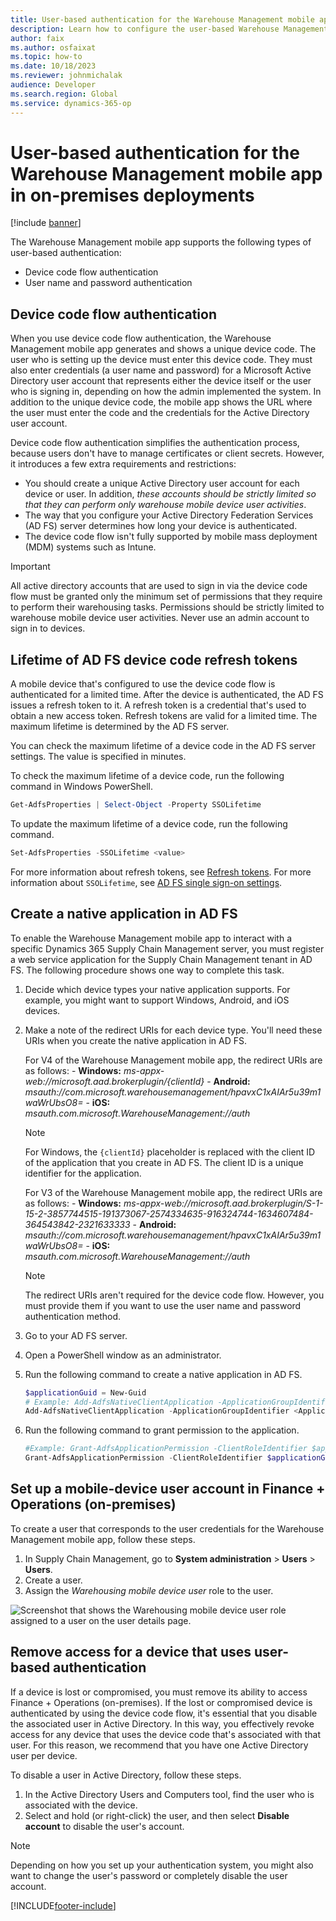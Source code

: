 ```yaml
---
title: User-based authentication for the Warehouse Management mobile app in on-premises deployments
description: Learn how to configure the user-based Warehouse Management mobile app to connect to your Microsoft Dynamics 365 Finance + Operations (on-premises) environment.
author: faix
ms.author: osfaixat
ms.topic: how-to
ms.date: 10/18/2023
ms.reviewer: johnmichalak
audience: Developer
ms.search.region: Global
ms.service: dynamics-365-op
---
```


# User-based authentication for the Warehouse Management mobile app in on-premises deployments

[!include [banner](../includes/banner.md)]

The Warehouse Management mobile app supports the following types of user-based authentication:

- Device code flow authentication
- User name and password authentication

## Device code flow authentication

When you use device code flow authentication, the Warehouse Management mobile app generates and shows a unique device code. The user who is setting up the device must enter this device code. They must also enter credentials (a user name and password) for a Microsoft Active Directory user account that represents either the device itself or the user who is signing in, depending on how the admin implemented the system. In addition to the unique device code, the mobile app shows the URL where the user must enter the code and the credentials for the Active Directory user account.

Device code flow authentication simplifies the authentication process, because users don't have to manage certificates or client secrets. However, it introduces a few extra requirements and restrictions:

- You should create a unique Active Directory user account for each device or user. In addition, *these accounts should be strictly limited so that they can perform only warehouse mobile device user activities*.
- The way that you configure your Active Directory Federation Services (AD&nbsp;FS) server determines how long your device is authenticated.
- The device code flow isn't fully supported by mobile mass deployment (MDM) systems such as Intune.

> [!IMPORTANT]
> All active directory accounts that are used to sign in via the device code flow must be granted only the minimum set of permissions that they require to perform their warehousing tasks. Permissions should be strictly limited to warehouse mobile device user activities. Never use an admin account to sign in to devices.

## Lifetime of AD FS device code refresh tokens

A mobile device that's configured to use the device code flow is authenticated for a limited time. After the device is authenticated, the AD&nbsp;FS issues a refresh token to it. A refresh token is a credential that's used to obtain a new access token. Refresh tokens are valid for a limited time. The maximum lifetime is determined by the AD&nbsp;FS server.

You can check the maximum lifetime of a device code in the AD&nbsp;FS server settings. The value is specified in minutes.

To check the maximum lifetime of a device code, run the following command in Windows PowerShell.

```powershell
Get-AdfsProperties | Select-Object -Property SSOLifetime
```

To update the maximum lifetime of a device code, run the following command.

```powershell
Set-AdfsProperties -SSOLifetime <value>
```

For more information about refresh tokens, see [Refresh tokens](/windows-server/identity/ad-fs/development/ad-fs-openid-connect-oauth-concepts#refresh-token-lifetimes).
For more information about `SSOLifetime`, see [AD&nbsp;FS single sign-on settings](/windows-server/identity/ad-fs/operations/ad-fs-single-sign-on-settings).

## <a name="create-service"></a>Create a native application in AD FS

To enable the Warehouse Management mobile app to interact with a specific Dynamics 365 Supply Chain Management server, you must register a web service application for the Supply Chain Management tenant in AD FS. The following procedure shows one way to complete this task.

1. Decide which device types your native application supports. For example, you might want to support Windows, Android, and iOS devices.
1. Make a note of the redirect URIs for each device type. You'll need these URIs when you create the native application in AD&nbsp;FS.

    For V4 of the Warehouse Management mobile app, the redirect URIs are as follows:
        - **Windows:** *ms-appx-web://microsoft.aad.brokerplugin/{clientId}*
        - **Android:** *msauth://com.microsoft.warehousemanagement/hpavxC1xAIAr5u39m1waWrUbsO8=*
        - **iOS:** *msauth.com.microsoft.WarehouseManagement://auth*

    > [!NOTE]
    > For Windows, the `{clientId}` placeholder is replaced with the client ID of the application that you create in AD&nbsp;FS. The client ID is a unique identifier for the application.

    For V3 of the Warehouse Management mobile app, the redirect URIs are as follows:
        - **Windows:** *ms-appx-web://microsoft.aad.brokerplugin/S-1-15-2-3857744515-191373067-2574334635-916324744-1634607484-364543842-2321633333*
        - **Android:** *msauth://com.microsoft.warehousemanagement/hpavxC1xAIAr5u39m1waWrUbsO8=*
        - **iOS:** *msauth.com.microsoft.WarehouseManagement://auth*

    > [!NOTE]
    > The redirect URIs aren't required for the device code flow. However, you must provide them if you want to use the user name and password authentication method.

1. Go to your AD&nbsp;FS server.
1. Open a PowerShell window as an administrator.
1. Run the following command to create a native application in AD&nbsp;FS.

    ```powershell
    $applicationGuid = New-Guid
    # Example: Add-AdfsNativeClientApplication -ApplicationGroupIdentifier "Microsoft Dynamics 365 for Operations On-premises" -Name "Microsoft Dynamics 365 for Operations On-Premises - WMA DeviceCode - WH1 - D1" -Identifier $applicationGuid -RedirectUri @("msauth://com.microsoft.warehousemanagement/hpavxC1xAIAr5u39m1waWrUbsO8=","msauth.com.microsoft.WarehouseManagement://auth","ms-appx-web://microsoft.aad.brokerplugin/S-1-15-2-3857744515-191373067-2574334635-916324744-1634607484-364543842-2321633333")
    Add-AdfsNativeClientApplication -ApplicationGroupIdentifier <Application group Identifier> -Name <Native client application name> -Identifier $applicationGuid -RedirectUri <Redirect URIs>
    ```

1. Run the following command to grant permission to the application.

    ```powershell
    #Example: Grant-AdfsApplicationPermission -ClientRoleIdentifier $applicationGuid -ServerRoleIdentifier "https://ax.contosoen08.com" -ScopeNames openid
    Grant-AdfsApplicationPermission -ClientRoleIdentifier $applicationGuid -ServerRoleIdentifier <Environment FQDN> -ScopeNames openid
    ```

## <a name="user-azure-ad"></a>Set up a mobile-device user account in Finance + Operations (on-premises)

To create a user that corresponds to the user credentials for the Warehouse Management mobile app, follow these steps.

1. In Supply Chain Management, go to **System administration** \> **Users** \> **Users**.
1. Create a user.
1. Assign the *Warehousing mobile device user* role to the user.

![Screenshot that shows the Warehousing mobile device user role assigned to a user on the user details page.](../../../supply-chain/warehousing/media/app-connect-app-users.png "Screenshot that shows the Warehousing mobile device user role assigned to a user on the user details page")

## <a name="revoke"></a>Remove access for a device that uses user-based authentication

If a device is lost or compromised, you must remove its ability to access Finance + Operations (on-premises). If the lost or compromised device is authenticated by using the device code flow, it's essential that you disable the associated user in Active Directory. In this way, you effectively revoke access for any device that uses the device code that's associated with that user. For this reason, we recommend that you have one Active Directory user per device.

To disable a user in Active Directory, follow these steps.

1. In the Active Directory Users and Computers tool, find the user who is associated with the device.
1. Select and hold (or right-click) the user, and then select **Disable account** to disable the user's account.

> [!NOTE]
> Depending on how you set up your authentication system, you might also want to change the user's password or completely disable the user account.

[!INCLUDE[footer-include](../../../includes/footer-banner.md)]
